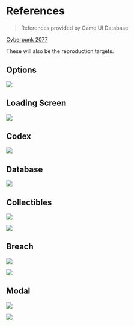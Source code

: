 # References

> References provided by Game UI Database

[Cyberpunk 2077](https://www.gameuidatabase.com/gameData.php?id=439)

These will also be the reproduction targets.

## Options

![](https://www.gameuidatabase.com/uploads/Cyberpunk-207712292020-013432-78442.jpg)

## Loading Screen

![](https://www.gameuidatabase.com/uploads/Cyberpunk-207712292020-014341-62652.jpg)

## Codex

![](https://www.gameuidatabase.com/uploads/Cyberpunk-207712292020-013920-77016.jpg)

## Database

![](https://www.gameuidatabase.com/uploads/Cyberpunk-207712292020-013923-3533.jpg)

## Collectibles

![](https://www.gameuidatabase.com/uploads/Cyberpunk-207712292020-013921-49384.jpg)

![](https://www.gameuidatabase.com/uploads/Cyberpunk-207712292020-013921-78080.jpg)

## Breach

![](https://www.gameuidatabase.com/uploads/Cyberpunk-207712292020-014145-91709.jpg)

![](https://www.gameuidatabase.com/uploads/Cyberpunk-207712292020-014331-34272.jpg)

## Modal

![](https://www.gameuidatabase.com/uploads/Cyberpunk-207712292020-013433-99917.jpg)

![](https://www.gameuidatabase.com/uploads/Cyberpunk-207712292020-014339-48065.jpg)
